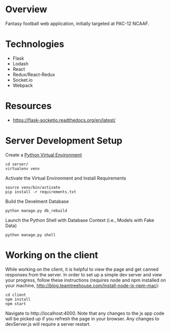 # Overview
Fantasy football web application, initially targeted at PAC-12 NCAAF.

# Technologies
* Flask
* Lodash
* React
* Redux/React-Redux
* Socket.io
* Webpack

# Resources
* https://flask-socketio.readthedocs.org/en/latest/

# Server Development Setup
Create a [Python Virtual Environment](https://virtualenv.readthedocs.org/en/latest/)
```
cd server/
virtualenv venv
```

Activate the Virtual Environment and Install Requirements
```
source venv/bin/activate
pip install -r requirements.txt
```

Build the Develment Database
```
python manage.py db_rebuild
```

Launch the Python Shell with Database Context (i.e., Models with Fake Data)
```
python manage.py shell
```

# Working on the client
While working on the client, it is helpful to view the page and get canned responses from the server. In order to set up a simple dev server and view your progress, follow these instructions (requires node and npm installed on your machine, http://blog.teamtreehouse.com/install-node-js-npm-mac):

```
cd client
npm install
npm start
```
Navigate to http://localhost:4000. Note that any changes to the js app code will be picked up if you refresh the page in your browser. Any changes to devServer.js will require a server restart.
